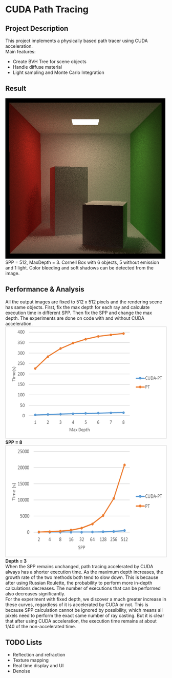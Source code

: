 # CUDA Path Tracing
## Project Description
This project implements a physically based path tracer using CUDA acceleration.  
Main features:  
- Create BVH Tree for scene objects
- Handle diffuse material
- Light sampling and Monte Carlo Integration

## Result
<img src="img/spp512_d3.png" width="500"  /> 
SPP = 512, MaxDepth = 3. Cornell Box with 6 objects, 5 without emission and 1 light. Color bleeding and soft shadows can be detected from the image.  

## Performance & Analysis
All the output images are fixed to 512 x 512 pixels and the rendering scene has same objects.
First, fix the max depth for each ray and calculate execution time in different SPP. Then fix the SPP and change the max depth. The experiments are done on code with  and without CUDA acceleration.  
<img src="img/fix_spp.png" height="350"  />  
**SPP = 8**  
<img src="img/fix_depth.png" height="350"  />  
**Depth = 3**  
When the SPP remains unchanged, path tracing accelerated by CUDA always has a shorter
execution time. As the maximum depth increases, the growth rate of the two methods both tend to slow down. This is because after using Russian Roulette, the probability to perform more in-depth calculations decreases. The number of executions that can be performed also decreases significantly.  
For the experiment with fixed depth, we discover a much greater increase in  these curves, regardless of it is accelerated by CUDA or not. This is because SPP calculation cannot be ignored by possibility, which means all pixels need to perform the exact same number of ray casting. But it is clear that after using CUDA acceleration, the execution
time remains at about 1/40 of the non-accelerated time.   

## TODO Lists
- Reflection and refraction
- Texture mapping
- Real time display and UI
- Denoise